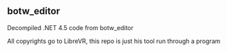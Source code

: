 botw_editor
-----------
Decompiled .NET 4.5 code from botw_editor

All copyrights go to LibreVR, this repo is just his tool run through a program